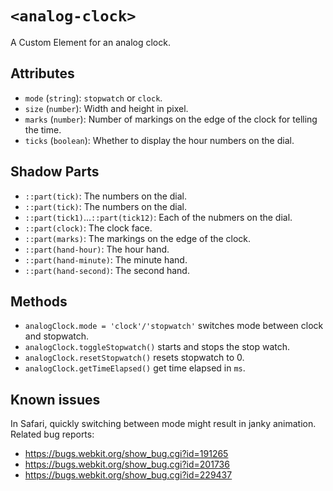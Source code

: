 # `<analog-clock>`

A Custom Element for an analog clock.

## Attributes

- `mode` (`string`): `stopwatch` or `clock`.
- `size` (`number`): Width and height in pixel.
- `marks` (`number`): Number of markings on the edge of the clock for telling the time.
- `ticks` (`boolean`): Whether to display the hour numbers on the dial.

## Shadow Parts

- `::part(tick)`: The numbers on the dial.
- `::part(tick)`: The numbers on the dial.
- `::part(tick1)`...`::part(tick12)`: Each of the nubmers on the dial.
- `::part(clock)`: The clock face.
- `::part(marks)`: The markings on the edge of the clock.
- `::part(hand-hour)`: The hour hand.
- `::part(hand-minute)`: The minute hand.
- `::part(hand-second)`: The second hand.

## Methods

- `analogClock.mode = 'clock'/'stopwatch'` switches mode between clock and stopwatch.
- `analogClock.toggleStopwatch()` starts and stops the stop watch.
- `analogClock.resetStopwatch()` resets stopwatch to 0.
- `analogClock.getTimeElapsed()` get time elapsed in `ms`.

## Known issues

In Safari, quickly switching between mode might result in janky animation. Related bug reports:

- https://bugs.webkit.org/show_bug.cgi?id=191265
- https://bugs.webkit.org/show_bug.cgi?id=201736
- https://bugs.webkit.org/show_bug.cgi?id=229437

